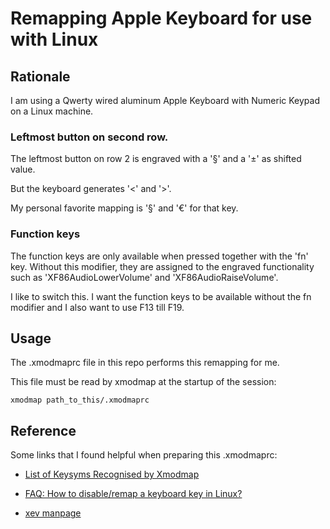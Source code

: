 # Remapping Apple Keyboard for use with Linux

## Rationale

I am using a Qwerty wired aluminum Apple Keyboard with Numeric Keypad
on a Linux machine.

### Leftmost button on second row.

The leftmost button on row 2 is engraved with a '§' and a '±' as
shifted value.

But the keyboard generates '<' and '>'.

My personal favorite mapping is '§' and '€' for that key.

### Function keys

The function keys are only available when pressed together with the
'fn' key. Without this modifier, they are assigned to the engraved
functionality such as 'XF86AudioLowerVolume' and
'XF86AudioRaiseVolume'.

I like to switch this. I want the function keys to be available
without the fn modifier and I also want to use F13 till F19.

## Usage

The .xmodmaprc file in this repo performs this remapping for me.

This file must be read by xmodmap at the startup of the session:

`xmodmap path_to_this/.xmodmaprc`


## Reference

Some links that I found helpful when preparing this .xmodmaprc:

- [List of Keysyms Recognised by
  Xmodmap](http://wiki.linuxquestions.org/wiki/List_of_Keysyms_Recognised_by_Xmodmap)

- [FAQ: How to disable/remap a keyboard key in
  Linux?](http://www.linuxscrew.com/2008/09/15/faq-how-to-disableremap-a-keyboard-key-in-linux/)

- [xev
  manpage](http://manpages.ubuntu.com/manpages/trusty/man1/xev.1.html)
